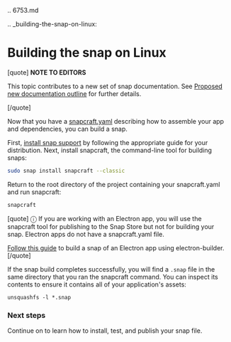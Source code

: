 .. 6753.md

.. _building-the-snap-on-linux:

# Building the snap on Linux

[quote]
 **NOTE TO EDITORS** 

This topic contributes to a new set of snap documentation. See [Proposed new documentation outline](https://snapcraft.io/docs/proposed-new-documentation-outline-page-deprecated) for further details.

[/quote]

Now that you have a [snapcraft.yaml](creating-a-snap.md) describing how to assemble your app and dependencies, you can build a snap.

First, [install snap support](https://snapcraft.io/docs/installing-snapd) by following the appropriate guide for your distribution. Next, install snapcraft, the command-line tool for building snaps:

```bash
sudo snap install snapcraft --classic
```

Return to the root directory of the project containing your snapcraft.yaml and run snapcraft:

```bash
snapcraft
```

[quote]
ⓘ If you are working with an Electron app, you will use the snapcraft tool for publishing to the Snap Store but not for building your snap. Electron apps do not have a snapcraft.yaml file.

[Follow this guide](electron-apps.md) to build a snap of an Electron app using electron-builder.
[/quote]

If the snap build completes successfully, you will find a `.snap` file in the same directory that you ran the snapcraft command. You can inspect its contents to ensure it contains all of your application's assets:
```
unsquashfs -l *.snap
```

### Next steps

Continue on to learn how to install, test, and publish your snap file.